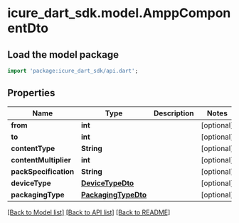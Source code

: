 # icure_dart_sdk.model.AmppComponentDto

## Load the model package
```dart
import 'package:icure_dart_sdk/api.dart';
```

## Properties
Name | Type | Description | Notes
------------ | ------------- | ------------- | -------------
**from** | **int** |  | [optional]
**to** | **int** |  | [optional]
**contentType** | **String** |  | [optional]
**contentMultiplier** | **int** |  | [optional]
**packSpecification** | **String** |  | [optional]
**deviceType** | [**DeviceTypeDto**](DeviceTypeDto.md) |  | [optional]
**packagingType** | [**PackagingTypeDto**](PackagingTypeDto.md) |  | [optional]

[[Back to Model list]](../README.md#documentation-for-models) [[Back to API list]](../README.md#documentation-for-api-endpoints) [[Back to README]](../README.md)
